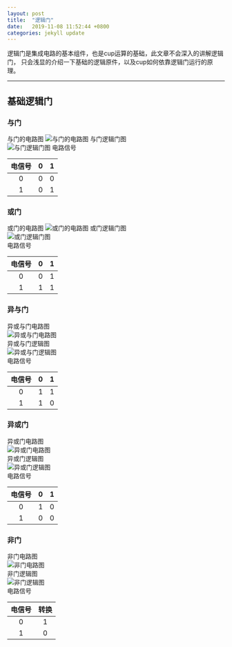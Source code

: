 ```yaml
---
layout: post
title:  "逻辑门"
date:   2019-11-08 11:52:44 +0800
categories: jekyll update
---
```

逻辑门是集成电路的基本组件，也是cup运算的基础，此文章不会深入的讲解逻辑门，
只会浅显的介绍一下基础的逻辑原件，以及cup如何依靠逻辑门运行的原理。

***
## 基础逻辑门
### 与门
与门的电路图
![与门的电路图](https://raw.githubusercontent.com/605333616/Gallery/master/LogicGate/%E4%B8%8E%E9%97%A8%E7%94%B5%E8%B7%AF%E5%9B%BE.png)
与门逻辑门图  
![与门逻辑门图](https://raw.githubusercontent.com/605333616/Gallery/master/LogicGate/%E4%B8%8E%E9%97%A8%E9%80%BB%E8%BE%91%E9%97%A8%E5%9B%BE.png)
电路信号 

|电信号|0|1|
|:---:|:---:|:---:|
|0|0|0|
|1|0|1|

### 或门
或门的电路图
![或门的电路图](https://raw.githubusercontent.com/605333616/Gallery/master/LogicGate/%E6%88%96%E9%97%A8%E7%94%B5%E8%B7%AF%E5%9B%BE.png)
或门逻辑门图  
![或门逻辑门图](https://raw.githubusercontent.com/605333616/Gallery/master/LogicGate/%E6%88%96%E9%97%A8%E9%80%BB%E8%BE%91%E5%9B%BE.png)  
电路信号 

|电信号|0    |1    |
|:---:|:---:|:---:|
|0    |0    |1    |
|1    |1    |1    |

### 异与门
异或与门电路图  
![异或与门电路图](https://raw.githubusercontent.com/605333616/Gallery/master/LogicGate/%E5%BC%82%E4%B8%8E%E9%97%A8%E7%94%B5%E8%B7%AF%E5%9B%BE.png)  
异或与门逻辑图  
![异或与门逻辑图](https://raw.githubusercontent.com/605333616/Gallery/master/LogicGate/%E5%BC%82%E4%B8%8E%E9%97%A8%E9%80%BB%E8%BE%91%E5%9B%BE.png)  
电路信号

|电信号|0    |1    |
|:---:|:---:|:---:|
|0    |1    |1    |
|1    |1    |0    |

### 异或门
异或门电路图  
![异或门电路图](https://raw.githubusercontent.com/605333616/Gallery/master/LogicGate/%E5%BC%82%E6%88%96%E9%97%A8%E7%94%B5%E8%B7%AF%E5%9B%BE.png)  
异或门逻辑图  
![异或门逻辑图](https://raw.githubusercontent.com/605333616/Gallery/master/LogicGate/%E5%BC%82%E6%88%96%E9%97%A8%E9%80%BB%E8%BE%91%E5%9B%BE.png)  
电路信号

|电信号|0    |1    |
|:---:|:---:|:---:|
|0    |1    |0    |
|1    |0    |0    |

### 非门
非门电路图  
![非门电路图](https://raw.githubusercontent.com/605333616/Gallery/master/LogicGate/%E5%8F%8D%E6%8E%A5%E7%94%B5%E8%B7%AF%E5%9B%BE.png)  
非门逻辑图  
![非门逻辑图](https://raw.githubusercontent.com/605333616/Gallery/master/LogicGate/%E5%8F%8D%E6%8E%A5%E9%80%BB%E8%BE%91%E9%97%A8.png)  
电路信号

|电信号|转换  |
|:---:|:---:|
|0    |1    |
|1    |0    |